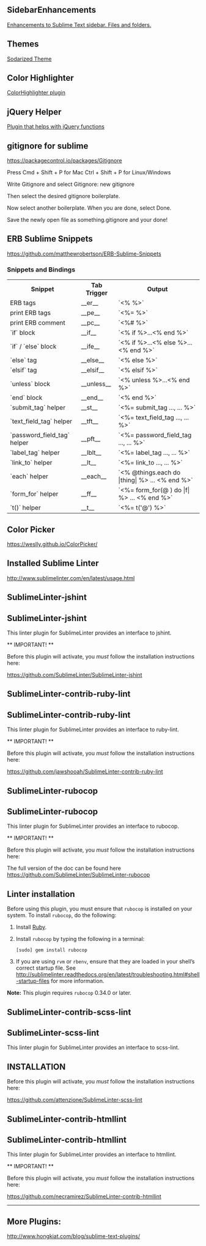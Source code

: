 ## SidebarEnhancements

[Enhancements to Sublime Text sidebar. Files and folders.](https://packagecontrol.io/packages/SideBarEnhancements)

## Themes

[Sodarized Theme](https://packagecontrol.io/packages/Theme%20-%20Sodarized)

## Color Highlighter

[ColorHighlighter plugin](https://packagecontrol.io/packages/Color%20Highlighter)

## jQuery Helper

[Plugin that helps with jQuery functions](https://packagecontrol.io/packages/jQuery)

## gitignore for sublime

https://packagecontrol.io/packages/Gitignore

Press Cmd + Shift + P for Mac
Ctrl + Shift + P for Linux/Windows

Write Gitignore and select Gitignore: new gitignore

Then select the desired gitignore boilerplate.

Now select another boilerplate. When you are done, select Done.

Save the newly open file as something.gitignore and your done!

## ERB Sublime Snippets

https://github.com/matthewrobertson/ERB-Sublime-Snippets

### Snippets and Bindings

<table>
  <tr>
    <th>Snippet</th>
    <th>Tab Trigger</th>
    <th>Output</th>
  </tr>
  <tr>
    <td>ERB tags</td>
    <td>__er__</td>
    <td>`<%  %>`</td>
  </tr>
  <tr>
    <td>print ERB tags</td>
    <td>__pe__</td>
    <td>`<%=  %>`</td>
  </tr>
  <tr>
    <td>print ERB comment</td>
    <td>__pc__</td>
    <td>`<%#  %>`</td>
  </tr>
  <tr>
    <td>`if` block</td>
    <td>__if__</td>
    <td>`<% if  %>...<% end %>`</td>
  </tr>
  <tr>
    <td>`if` / `else` block</td>
    <td>__ife__</td>
    <td>`<% if  %>...<% else %>...<% end %>`</td>
  </tr>
  <tr>
    <td>`else` tag</td>
    <td>__else__</td>
    <td>`<% else %>`</td>
  </tr>
  <tr>
    <td>`elsif` tag</td>
    <td>__elsif__</td>
    <td>`<% elsif %>`</td>
  </tr>
  <tr>
    <td>`unless` block</td>
    <td>__unless__</td>
    <td>`<% unless  %>...<% end %>`</td>
  </tr>
  <tr>
    <td>`end` block</td>
    <td>__end__</td>
    <td>`<% end %>`</td>
  </tr>
  <tr>
    <td>`submit_tag` helper</td>
    <td>__st__</td>
    <td>`<%= submit_tag ..., ... %>`</td>
  </tr>
  <tr>
    <td>`text_field_tag` helper</td>
    <td>__tft__</td>
    <td>`<%= text_field_tag ..., ... %>`</td>
  </tr>
  <tr>
    <td>`password_field_tag` helper</td>
    <td>__pft__</td>
    <td>`<%= password_field_tag ..., ... %>`</td>
  </tr>
  <tr>
    <td>`label_tag` helper</td>
    <td>__lblt__</td>
    <td>`<%= label_tag ..., ... %>`</td>
  </tr>
  <tr>
    <td>`link_to` helper</td>
    <td>__lt__</td>
    <td>`<%= link_to ..., ... %>`</td>
  </tr>
  <tr>
    <td>`each` helper</td>
    <td>__each__</td>
    <td>`<% @things.each do |thing| %> ... <% end %>`</td>
  </tr>
  <tr>
    <td>`form_for` helper</td>
    <td>__ff__</td>
    <td>`<%= form_for(@ ) do |f| %> ... <% end %>`</td>
  </tr>
  <tr>
    <td>`t()` helper</td>
    <td>__t__</td>
    <td>`<%= t('@') %>`</td>
  </tr>
<table>

## Color Picker

https://weslly.github.io/ColorPicker/



## Installed Sublime Linter

http://www.sublimelinter.com/en/latest/usage.html

SublimeLinter-jshint
--------------------

  SublimeLinter-jshint
  -------------------------------
  This linter plugin for SublimeLinter provides an interface to jshint.
  
  ** IMPORTANT! **
  
  Before this plugin will activate, you *must*
  follow the installation instructions here:
  
  https://github.com/SublimeLinter/SublimeLinter-jshint


SublimeLinter-contrib-ruby-lint
-------------------------------

  SublimeLinter-contrib-ruby-lint
  -------------------------------
  This linter plugin for SublimeLinter provides an interface to ruby-lint.
  
  ** IMPORTANT! **
  
  Before this plugin will activate, you *must*
  follow the installation instructions here:
  
  https://github.com/jawshooah/SublimeLinter-contrib-ruby-lint
  

SublimeLinter-rubocop
---------------------

  SublimeLinter-rubocop
  -------------------------------
  This linter plugin for SublimeLinter provides an interface to rubocop.
  
  ** IMPORTANT! **
  
  Before this plugin will activate, you *must*
  follow the installation instructions here:
  
  The full version of the doc can be found here https://github.com/SublimeLinter/SublimeLinter-rubocop
  
  Linter installation
  -------------------------------
  Before using this plugin, you must ensure that `rubocop` is installed on your system. To install `rubocop`, do the following:
  
  1. Install [Ruby](http://ruby-lang.org).
  
  2. Install `rubocop` by typing the following in a terminal:
     ```
     [sudo] gem install rubocop
     ```
  
  3. If you are using `rvm` or `rbenv`, ensure that they are loaded in your shell’s correct startup file. See http://sublimelinter.readthedocs.org/en/latest/troubleshooting.html#shell-startup-files for more information.
  
  **Note:** This plugin requires `rubocop` 0.34.0 or later.


SublimeLinter-contrib-scss-lint
-------------------------------

  SublimeLinter-scss-lint
  -------------------------------
  This linter plugin for SublimeLinter provides an interface to scss-lint.
  
  INSTALLATION
  ------------
  Before this plugin will activate, you *must* follow the installation
  instructions here:
  
  https://github.com/attenzione/SublimeLinter-scss-lint


SublimeLinter-contrib-htmllint
------------------------------

  SublimeLinter-contrib-htmllint
  -------------------------------
  This linter plugin for SublimeLinter provides an interface to htmllint.
  
  ** IMPORTANT! **
  
  Before this plugin will activate, you *must*
  follow the installation instructions here:
  
  https://github.com/necramirez/SublimeLinter-contrib-htmllint


----

## More Plugins:

http://www.hongkiat.com/blog/sublime-text-plugins/
